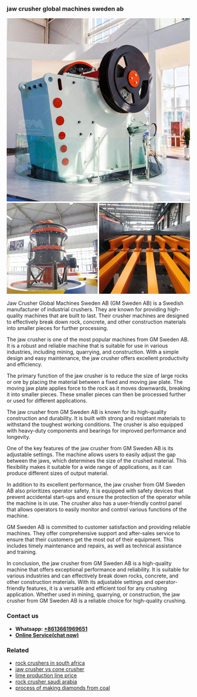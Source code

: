 <h3>jaw crusher global machines sweden ab</h3><img src='1708497963.jpg' alt=''><p>Jaw Crusher Global Machines Sweden AB (GM Sweden AB) is a Swedish manufacturer of industrial crushers. They are known for providing high-quality machines that are built to last. Their crusher machines are designed to effectively break down rock, concrete, and other construction materials into smaller pieces for further processing.</p><p>The jaw crusher is one of the most popular machines from GM Sweden AB. It is a robust and reliable machine that is suitable for use in various industries, including mining, quarrying, and construction. With a simple design and easy maintenance, the jaw crusher offers excellent productivity and efficiency.</p><p>The primary function of the jaw crusher is to reduce the size of large rocks or ore by placing the material between a fixed and moving jaw plate. The moving jaw plate applies force to the rock as it moves downwards, breaking it into smaller pieces. These smaller pieces can then be processed further or used for different applications.</p><p>The jaw crusher from GM Sweden AB is known for its high-quality construction and durability. It is built with strong and resistant materials to withstand the toughest working conditions. The crusher is also equipped with heavy-duty components and bearings for improved performance and longevity.</p><p>One of the key features of the jaw crusher from GM Sweden AB is its adjustable settings. The machine allows users to easily adjust the gap between the jaws, which determines the size of the crushed material. This flexibility makes it suitable for a wide range of applications, as it can produce different sizes of output material.</p><p>In addition to its excellent performance, the jaw crusher from GM Sweden AB also prioritizes operator safety. It is equipped with safety devices that prevent accidental start-ups and ensure the protection of the operator while the machine is in use. The crusher also has a user-friendly control panel that allows operators to easily monitor and control various functions of the machine.</p><p>GM Sweden AB is committed to customer satisfaction and providing reliable machines. They offer comprehensive support and after-sales service to ensure that their customers get the most out of their equipment. This includes timely maintenance and repairs, as well as technical assistance and training.</p><p>In conclusion, the jaw crusher from GM Sweden AB is a high-quality machine that offers exceptional performance and reliability. It is suitable for various industries and can effectively break down rocks, concrete, and other construction materials. With its adjustable settings and operator-friendly features, it is a versatile and efficient tool for any crushing application. Whether used in mining, quarrying, or construction, the jaw crusher from GM Sweden AB is a reliable choice for high-quality crushing.</p><h3>Contact us</h3><ul><li><strong>Whatsapp:&nbsp;<a href="https://wa.me/8613661969651">+8613661969651</a></strong></li><li><a href="https://swt.shibang-china.com/?git&amp;zhl&amp;jaw crusher global machines sweden ab"><strong>Online Service(chat now)</strong></a></li></ul><h3>Related</h3><ul><li><a href='rock crushers in south africa.md'>rock crushers in south africa</a></li><li><a href='jaw crusher vs cone crusher.md'>jaw crusher vs cone crusher</a></li><li><a href='lime production line price.md'>lime production line price</a></li><li><a href='rock crusher saudi arabia.md'>rock crusher saudi arabia</a></li><li><a href='process of making diamonds from coal.md'>process of making diamonds from coal</a></li></ul>